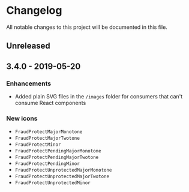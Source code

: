 # Changelog

All notable changes to this project will be documented in this file.

## Unreleased

## 3.4.0 - 2019-05-20

### Enhancements

- Added plain SVG files in the `/images` folder for consumers that can't consume React components

### New icons

- `FraudProtectMajorMonotone`
- `FraudProtectMajorTwotone`
- `FraudProtectMinor`
- `FraudProtectPendingMajorMonotone`
- `FraudProtectPendingMajorTwotone`
- `FraudProtectPendingMinor`
- `FraudProtectUnprotectedMajorMonotone`
- `FraudProtectUnprotectedMajorTwotone`
- `FraudProtectUnprotectedMinor`
